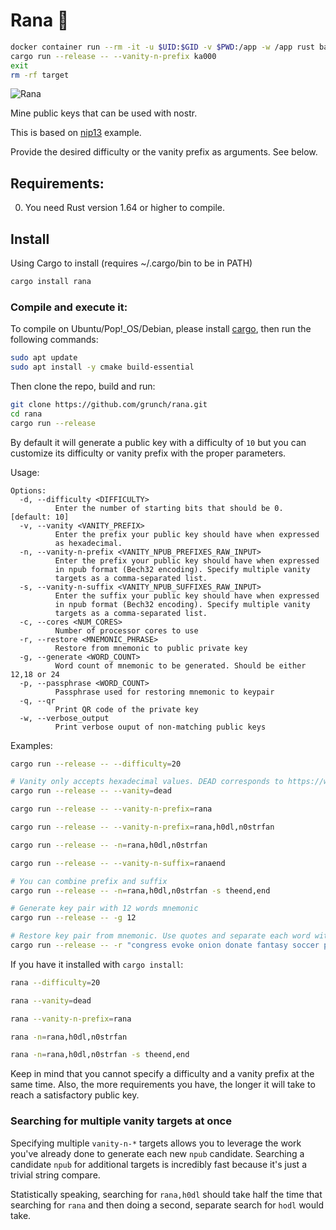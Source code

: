 # Rana 🐸

```sh
docker container run --rm -it -u $UID:$GID -v $PWD:/app -w /app rust bash
cargo run --release -- --vanity-n-prefix ka000
exit
rm -rf target
```

![Rana](rana.png)

Mine public keys that can be used with nostr.

This is based on [nip13](https://github.com/nostr-protocol/nips/blob/master/13.md) example.

Provide the desired difficulty or the vanity prefix as arguments. See below.

## Requirements:

0. You need Rust version 1.64 or higher to compile.

## Install

Using Cargo to install (requires ~/.cargo/bin to be in PATH)

```bash
cargo install rana
```

### Compile and execute it:

To compile on Ubuntu/Pop!\_OS/Debian, please install [cargo](https://www.rust-lang.org/tools/install), then run the following commands:

```bash
sudo apt update
sudo apt install -y cmake build-essential
```

Then clone the repo, build and run:

```bash
git clone https://github.com/grunch/rana.git
cd rana
cargo run --release
```

By default it will generate a public key with a difficulty of `10` but you can customize its difficulty or vanity prefix with the proper parameters.

Usage:

```
Options:
  -d, --difficulty <DIFFICULTY>
          Enter the number of starting bits that should be 0. [default: 10]
  -v, --vanity <VANITY_PREFIX>
          Enter the prefix your public key should have when expressed
          as hexadecimal.
  -n, --vanity-n-prefix <VANITY_NPUB_PREFIXES_RAW_INPUT>
          Enter the prefix your public key should have when expressed
          in npub format (Bech32 encoding). Specify multiple vanity
          targets as a comma-separated list.
  -s, --vanity-n-suffix <VANITY_NPUB_SUFFIXES_RAW_INPUT>
          Enter the suffix your public key should have when expressed
          in npub format (Bech32 encoding). Specify multiple vanity
          targets as a comma-separated list.
  -c, --cores <NUM_CORES>
          Number of processor cores to use
  -r, --restore <MNEMONIC_PHRASE>
          Restore from mnemonic to public private key
  -g, --generate <WORD_COUNT>
          Word count of mnemonic to be generated. Should be either 12,18 or 24
  -p, --passphrase <WORD_COUNT>
          Passphrase used for restoring mnemonic to keypair
  -q, --qr
          Print QR code of the private key
  -w, --verbose_output
          Print verbose ouput of non-matching public keys
```

Examples:

```bash
cargo run --release -- --difficulty=20

# Vanity only accepts hexadecimal values. DEAD corresponds to https://www.hexdictionary.com/hex/DEAD, not an example username string.
cargo run --release -- --vanity=dead

cargo run --release -- --vanity-n-prefix=rana

cargo run --release -- --vanity-n-prefix=rana,h0dl,n0strfan

cargo run --release -- -n=rana,h0dl,n0strfan

cargo run --release -- --vanity-n-suffix=ranaend

# You can combine prefix and suffix
cargo run --release -- -n=rana,h0dl,n0strfan -s theend,end

# Generate key pair with 12 words mnemonic
cargo run --release -- -g 12

# Restore key pair from mnemonic. Use quotes and separate each word with a space
cargo run --release -- -r "congress evoke onion donate fantasy soccer project fiction envelope body faith mean"
```

If you have it installed with `cargo install`:

```bash
rana --difficulty=20

rana --vanity=dead

rana --vanity-n-prefix=rana

rana -n=rana,h0dl,n0strfan

rana -n=rana,h0dl,n0strfan -s theend,end
```

Keep in mind that you cannot specify a difficulty and a vanity prefix at the same time.
Also, the more requirements you have, the longer it will take to reach a satisfactory public key.

### Searching for multiple vanity targets at once

Specifying multiple `vanity-n-*` targets allows you to leverage the work you've already done to generate each new `npub` candidate. Searching a candidate `npub` for additional targets is incredibly fast because it's just a trivial string compare.

Statistically speaking, searching for `rana,h0dl` should take half the time that searching for `rana` and then doing a second, separate search for `hodl` would take.
